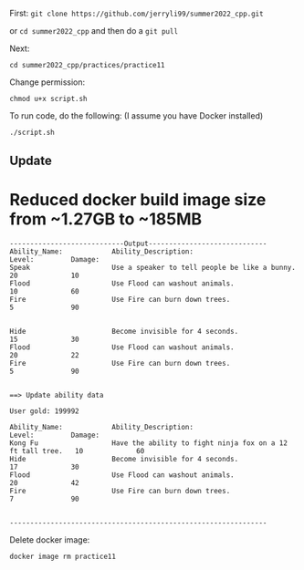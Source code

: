 First: ```git clone https://github.com/jerryli99/summer2022_cpp.git```

or ```cd summer2022_cpp``` and then do a ```git pull```

Next:
```
cd summer2022_cpp/practices/practice11
```

Change permission:
```
chmod u+x script.sh
```

To run code, do the following: (I assume you have Docker installed)
```bash
./script.sh
```
## Update
# Reduced docker build image size from ~1.27GB to ~185MB 

```
----------------------------Output-----------------------------
Ability_Name:            Ability_Description:                                        Level:         Damage:        
Speak                    Use a speaker to tell people be like a bunny.               20             10
Flood                    Use Flood can washout animals.                              10             60
Fire                     Use Fire can burn down trees.                               5              90


Hide                     Become invisible for 4 seconds.                             15             30
Flood                    Use Flood can washout animals.                              20             22
Fire                     Use Fire can burn down trees.                               5              90


==> Update ability data

User gold: 199992

Ability_Name:            Ability_Description:                                        Level:         Damage:
Kong Fu                  Have the ability to fight ninja fox on a 12 ft tall tree.   10             60
Hide                     Become invisible for 4 seconds.                             17             30
Flood                    Use Flood can washout animals.                              20             42
Fire                     Use Fire can burn down trees.                               7              90


---------------------------------------------------------------
```

Delete docker image:
```
docker image rm practice11
```
